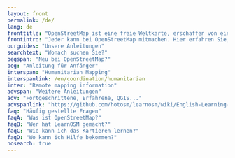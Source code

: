 ```yaml
---
layout: front
permalink: /de/
lang: de
fronttitle: "OpenStreetMap ist eine freie Weltkarte, erschaffen von einer ständig wachsenden Community von Hobbykartographen."
frontintro: "Jeder kann bei OpenStreetMap mitmachen. Hier erfahren Sie, wie Ihnen LearnOSM einen einfachen Einstieg in OpenStreetMap bietet: Schritt-für-Schritt-Anleitungen zeigen Ihnen, wie Sie bei OpenStreetMap mitarbeiten sowie OpenStreetMap und seine Daten nutzen können. Wenn Sie Lust haben, einen OpenStreetMap Workshop zu veranstalten, werfen Sie einen Blick auf die LearnOSM Trainer Unterlagen."
ourguides: "Unsere Anleitungen"
searchtext: "Wonach suchen Sie?"
begspan: "Neu bei OpenStreetMap?"
beg: "Anleitung für Anfänger"
interspan: "Humanitarian Mapping"
interspanlink: /en/coordination/humanitarian
inter: "Remote mapping information"
advspan: "Weitere Anleitungen"
adv: "Fortgeschrittene, Erfahrene, QGIS..."
advspanlink: "https://github.com/hotosm/learnosm/wiki/English-Learning-Guides"
faq: "Häufig gestellte Fragen"
faqA: "Was ist OpenStreetMap?"
faqB: "Wer hat LearnOSM gemacht?"
faqC: "Wie kann ich das Kartieren lernen?"
faqD: "Wo kann ich Hilfe bekommen?"
nosearch: true
---
```


